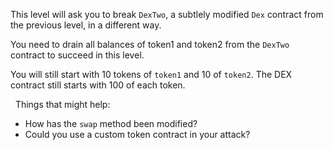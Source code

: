 This level will ask you to break `DexTwo`, a subtlely modified `Dex` contract from the previous level, in a different way.

You need to drain all balances of token1 and token2 from the `DexTwo` contract to succeed in this level.

You will still start with 10 tokens of `token1` and 10 of `token2`. The DEX contract still starts with 100 of each token. 

&nbsp;
Things that might help:
* How has the `swap` method been modified?
* Could you use a custom token contract in your attack?
